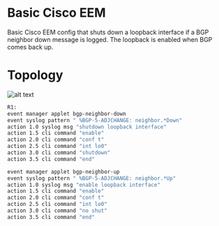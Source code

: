 # Basic Cisco EEM
Basic Cisco EEM config that shuts down a loopback interface if a BGP neighbor down message is logged. The loopback is enabled when BGP comes back up.

# Topology
![alt text](https://github.com/jwrightazure/lab/blob/master/cisco-eem-basic/basic-eem.png)

```bash
R1:
event manager applet bgp-neighbor-down
event syslog pattern " %BGP-5-ADJCHANGE: neighbor.*Down" 
action 1.0 syslog msg "shutdown loopback interface"
action 1.5 cli command "enable"
action 2.0 cli command "conf t"
action 2.5 cli command "int lo0"
action 3.0 cli command "shutdown"
action 3.5 cli command "end"

event manager applet bgp-neighbor-up
event syslog pattern " %BGP-5-ADJCHANGE: neighbor.*Up" 
action 1.0 syslog msg "enable loopback interface"
action 1.5 cli command "enable"
action 2.0 cli command "conf t"
action 2.5 cli command "int lo0"
action 3.0 cli command "no shut"
action 3.5 cli command "end"
```
